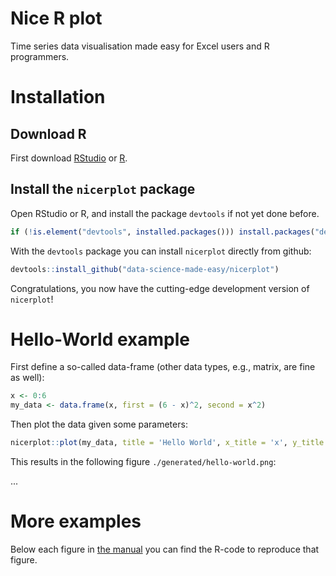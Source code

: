 # Nice R plot
Time series data visualisation made easy for Excel users and R programmers.

# Installation
## Download R
First download [RStudio](https://www.rstudio.com) or [R](https://cran.r-project.org/).

## Install the `nicerplot` package
Open RStudio or R, and install the package `devtools` if not yet done before.
``` R
if (!is.element("devtools", installed.packages())) install.packages("devtools", repos = "http://cran.us.r-project.org")
```

With the `devtools` package you can install `nicerplot` directly from github:
``` R
devtools::install_github("data-science-made-easy/nicerplot")
```

Congratulations, you now have the cutting-edge development version of `nicerplot`!

# Hello-World example
First define a so-called data-frame (other data types, e.g., matrix, are fine as well):
``` R
x <- 0:6
my_data <- data.frame(x, first = (6 - x)^2, second = x^2)
```

Then plot the data given some parameters:
``` R
nicerplot::plot(my_data, title = 'Hello World', x_title = 'x', y_title = 'y', footnote = "just an example")
```

This results in the following figure `./generated/hello-world.png`:

...

# More examples
Below each figure in [the manual](https://htmlpreview.github.io/?https://github.com/data-science-made-easy/nicerplot/blob/master/inst/extdata/nicerplot-manual.html) you can find the R-code to reproduce that figure.

